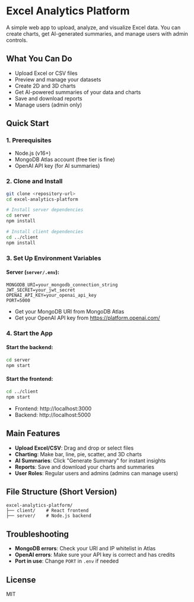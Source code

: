 # Excel Analytics Platform

A simple web app to upload, analyze, and visualize Excel data. You can create charts, get AI-generated summaries, and manage users with admin controls.

## What You Can Do
- Upload Excel or CSV files
- Preview and manage your datasets
- Create 2D and 3D charts
- Get AI-powered summaries of your data and charts
- Save and download reports
- Manage users (admin only)

## Quick Start

### 1. Prerequisites
- Node.js (v16+)
- MongoDB Atlas account (free tier is fine)
- OpenAI API key (for AI summaries)

### 2. Clone and Install
```bash
git clone <repository-url>
cd excel-analytics-platform

# Install server dependencies
cd server
npm install

# Install client dependencies
cd ../client
npm install
```

### 3. Set Up Environment Variables

#### Server (`server/.env`):
```
MONGODB_URI=your_mongodb_connection_string
JWT_SECRET=your_jwt_secret
OPENAI_API_KEY=your_openai_api_key
PORT=5000
```

- Get your MongoDB URI from MongoDB Atlas
- Get your OpenAI API key from https://platform.openai.com/

### 4. Start the App

#### Start the backend:
```bash
cd server
npm start
```

#### Start the frontend:
```bash
cd ../client
npm start
```

- Frontend: http://localhost:3000
- Backend: http://localhost:5000

## Main Features
- **Upload Excel/CSV**: Drag and drop or select files
- **Charting**: Make bar, line, pie, scatter, and 3D charts
- **AI Summaries**: Click "Generate Summary" for instant insights
- **Reports**: Save and download your charts and summaries
- **User Roles**: Regular users and admins (admins can manage users)

## File Structure (Short Version)
```
excel-analytics-platform/
├── client/    # React frontend
├── server/    # Node.js backend
```

## Troubleshooting
- **MongoDB errors**: Check your URI and IP whitelist in Atlas
- **OpenAI errors**: Make sure your API key is correct and has credits
- **Port in use**: Change `PORT` in `.env` if needed

## License
MIT